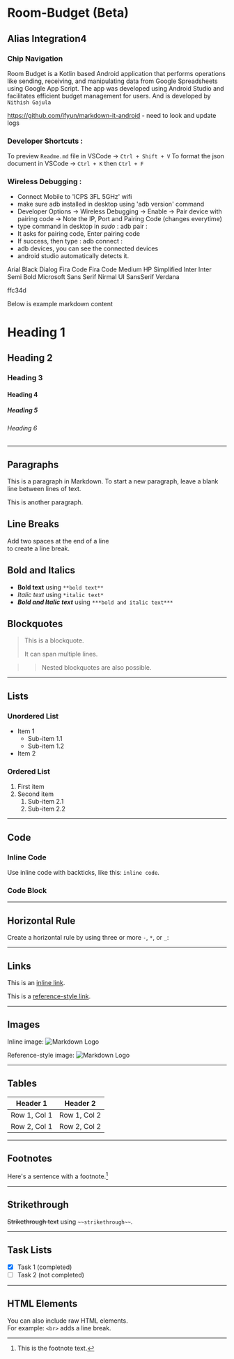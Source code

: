 # Room-Budget (Beta)
## Alias Integration4
### Chip Navigation

Room Budget is a Kotlin based Android application that performs operations like sending, receiving, and manipulating data from Google Spreadsheets using Google App Script. The app was developed using Android Studio and facilitates efficient budget management for users. And is developed by `Nithish Gajula`

https://github.com/ifyun/markdown-it-android - need to look and update logs 


### Developer Shortcuts :

To preview `Readme.md` file in VSCode -> `Ctrl + Shift + V`
To format the json document in VSCode -> `Ctrl + K` then `Ctrl + F`

### Wireless Debugging :

- Connect Mobile to 'ICPS 3FL 5GHz' wifi
- make sure adb installed in desktop using 'adb version' command
- Developer Options -> Wireless Debugging -> Enable -> Pair device with pairing code -> Note the IP, Port and Pairing Code (changes everytime)
- type command in desktop in *sudo* : adb pair <IP>:<Port>
- It asks for pairing code, Enter pairing code
- If success, then type : adb connect <IP>:<Port>
- adb devices, you can see the connected devices
- android studio automatically detects it.

Arial Black
Dialog
Fira Code
Fira Code Medium
HP Simplified
Inter
Inter Semi Bold
Microsoft Sans Serif
Nirmal UI
SansSerif
Verdana

ffc34d

Below is example markdown content


# Heading 1
## Heading 2
### Heading 3
#### Heading 4
##### Heading 5
###### Heading 6

---

## Paragraphs
This is a paragraph in Markdown. To start a new paragraph, leave a blank line between lines of text.

This is another paragraph.

## Line Breaks
Add two spaces at the end of a line  
to create a line break.

## Bold and Italics
- **Bold text** using `**bold text**`
- *Italic text* using `*italic text*`
- ***Bold and Italic text*** using `***bold and italic text***`

## Blockquotes
> This is a blockquote.
> 
> It can span multiple lines.

> > Nested blockquotes are also possible.

---

## Lists

### Unordered List
- Item 1
  - Sub-item 1.1
  - Sub-item 1.2
- Item 2

### Ordered List
1. First item
2. Second item
   1. Sub-item 2.1
   2. Sub-item 2.2

---

## Code

### Inline Code
Use inline code with backticks, like this: `inline code`.

### Code Block

---

## Horizontal Rule
Create a horizontal rule by using three or more `-`, `*`, or `_`:

---

## Links
This is an [inline link](https://www.example.com).

This is a [reference-style link][example-link].

[example-link]: https://www.example.com

---

## Images
Inline image: ![Markdown Logo](https://markdown-here.com/img/icon256.png)

Reference-style image: ![Markdown Logo][logo]

[logo]: https://markdown-here.com/img/icon256.png

---

## Tables

| Header 1    | Header 2    |
| ----------- | ----------- |
| Row 1, Col 1| Row 1, Col 2|
| Row 2, Col 1| Row 2, Col 2|

---

## Footnotes
Here's a sentence with a footnote.[^1]

[^1]: This is the footnote text.

---

## Strikethrough
~~Strikethrough text~~ using `~~strikethrough~~`.

---

## Task Lists
- [x] Task 1 (completed)
- [ ] Task 2 (not completed)

---

## HTML Elements
You can also include raw HTML elements.  
For example: `<br>` adds a line break.

